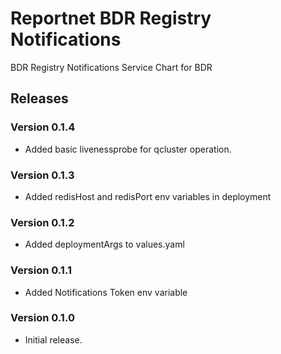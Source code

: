 # Reportnet BDR Registry Notifications

BDR Registry Notifications Service Chart for BDR

## Releases

### Version 0.1.4
- Added basic livenessprobe for qcluster operation.

### Version 0.1.3
- Added redisHost and redisPort env variables in deployment

### Version 0.1.2
- Added deploymentArgs to values.yaml

### Version 0.1.1
- Added Notifications Token env variable

### Version 0.1.0
- Initial release.
